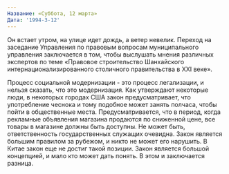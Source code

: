 ```yaml
---
Название: «Суббота, 12 марта»
Дата: '1994-3-12'
---
```


Он встает утром, на улице идет дождь, а ветер невелик. Переход на заседание Управления по правовым вопросам муниципального управления заключается в том, чтобы выслушать мнения различных экспертов по теме «Правовое строительство Шанхайского интернационализированного столичного правительства в XXI веке».

Процесс социальной модернизации - это процесс легализации, и нельзя сказать, что это модернизация. Как утверждают некоторые люди, в некоторых городах США закон предусматривает, что употребление чеснока и тому подобное может занять полчаса, чтобы пойти в общественные места. Предусматривается, что в период, когда рекламные объявления магазина продаются по сниженной цене, все товары в магазине должны быть доступны. Не может быть, ответственность государственных служащих очевидна. Закон является большим правилом за рубежом, и никто не может его нарушить. В Китае закон еще не достиг такой позиции. Закон является большой концепцией, и мало кто может дать понять. В этом и заключается разница.


